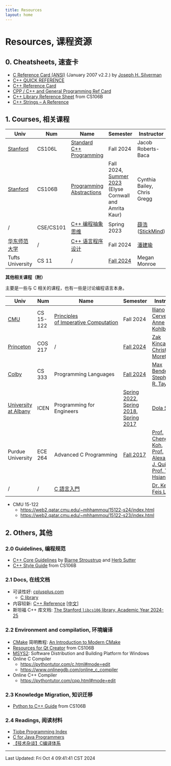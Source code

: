 ```yaml
---
title: Resources
layout: home
---
```

# Resources, 课程资源

## 0. Cheatsheets, 速查卡

- [C Reference Card (ANSI)](https://www.math.brown.edu/johsilve/ReferenceCards/CRefCard.v2.2.pdf) (January 2007 v2.2.) by [Joseph H. Silverman](https://www.math.brown.edu/johsilve/)
- [C++ QUICK REFERENCE](https://web.pa.msu.edu/people/duxbury/courses/phy480/Cpp_refcard.pdf)
- [C++ Reference Card](https://person.dibris.unige.it/moggi-eugenio/PG1-13/Cpp_reference.pdf)
-  [CPP / C++ and General Programming Ref Card](https://caiorss.github.io/C-Cpp-Notes/cpp-reference-card.html)
- [C++ Library Reference Sheet](https://web.stanford.edu/class/archive/cs/cs106b/cs106b.1194/materials/FinalReferenceSheet.pdf) from CS106B
- [C++ Strings – A Reference](https://sites.harding.edu/fmccown/Cpp_Strings.pdf)

## 1. Courses, 相关课程

| Univ                                  | Num       | Name                                                               | Semester                                                                                                                     | Instructor                                                                  |
| ------------------------------------- | --------- | ------------------------------------------------------------------ | ---------------------------------------------------------------------------------------------------------------------------- | --------------------------------------------------------------------------- |
| [Stanford](https://www.stanford.edu/) | CS106L    | [Standard C++ Programming](https://web.stanford.edu/class/cs106l/) | Fall 2024                                                                                                                    | Jacob Roberts-Baca                                                          |
| [Stanford](https://www.stanford.edu/) | CS106B    | [Programming Abstractions](https://web.stanford.edu/class/cs106b/) | Fall 2024, <br>[Summer 2023](https://web.stanford.edu/class/archive/cs/cs106b/cs106b.1238/) (Elyse Cornwall and Amrita Kaur) | Cynthia Bailey, <br>Chris Gregg                                             |
| /                                     | CSE/CS101 | [C++ 编程抽象思维](https://cs101.stickmind.com/)                         | Spring 2023                                                                                                                  | [薛浩](https://blog.stickmind.com/) ([StickMind](https://www.stickmind.com/)) |
| [华东师范大学](https://www.ecnu.edu.cn/)    | /         | [C++ 语言程序设计](https://math.ecnu.edu.cn/~jypan/Teaching/Cpp/)        | Fall 2024                                                                                                                    | [潘建瑜](https://math.ecnu.edu.cn/~jypan/)                                     |
| Tufts University                      | CS 11     | /                                                                  | [Fall 2024](https://www.cs.tufts.edu/comp/11-2024f/)                                                                         | Megan Monroe                                                                |

**其他相关课程（附）**

主要是一些与 C 相关的课程，也有一些是讨论编程语言本身。

| Univ                                            | Num       | Name                                                                   | Semester                                                                                                                                                                                                                                                                                                         | Instructor                                                                                                                                                                                                      |
| ----------------------------------------------- | --------- | ---------------------------------------------------------------------- | ---------------------------------------------------------------------------------------------------------------------------------------------------------------------------------------------------------------------------------------------------------------------------------------------------------------- | --------------------------------------------------------------------------------------------------------------------------------------------------------------------------------------------------------------- |
| [CMU](https://www.cs.cmu.edu/)                  | CS 15-122 | [Principles of Imperative Computation](https://www.cs.cmu.edu/~15122/) | Fall 2024                                                                                                                                                                                                                                                                                                        | [Iliano Cervesato](https://cs.cmu.edu/~iliano),<br>[Anne Kohlbrenner](https://cs.cmu.edu/~akohlbre/)                                                                                                            |
| [Princeton](https://www.cs.princeton.edu/)      | COS 217   | /                                                                      | [Fall 2024](https://www.cs.princeton.edu/courses/archive/fall24/cos217/info.php)                                                                                                                                                                                                                                 | [Zak Kincaid](mailto:zkincaid@cs.princeton.edu),<br>[Christopher Moretti](mailto:cmoretti@cs.princeton.edu)                                                                                                     |
| [Colby](https://cs.colby.edu/)                  | CS 333    | Programming Languages                                                  | [Fall 2024](https://cs.colby.edu/courses/F24/cs333/)                                                                                                                                                                                                                                                             | [Max Bender](https://cs.colby.edu/courses/S24/cs333/index.html), <br>[Stephanie R. Taylor](https://cs.colby.edu/srtaylor/).                                                                                     |
| [University at Albany](https://www.albany.edu/) | ICEN      | Programming for Engineers                                              | [Spring 2022](https://www.albany.edu/faculty/dsaha/teach/2022Spring_ECE141/2022Spring_ECE141.html),<br>[Spring 2018](https://www.albany.edu/faculty/dsaha/teach/2018Spring_CEN200/2018Spring_CEN200.html),<br>[Spring 2017](https://www.albany.edu/faculty/dsaha/teach/2017Spring_CEN360/2017Spring_CEN360.html) | [Dola Saha](https://www.albany.edu/faculty/dsaha/)                                                                                                                                                              |
| Purdue University                               | ECE 264   | Advanced C Programming                                                 | [Fall 2017](https://engineering.purdue.edu/ece264/17au/)                                                                                                                                                                                                                                                         | [Prof. Cheng-Kok Koh](https://engineering.purdue.edu/~chengkok/),<br>[Prof. Alexander J. Quinn](http://alexquinn.org/),<br>[Prof. Yung-Hsiang Lu](https://engineering.purdue.edu/HELPS/Faculty/yunglu.html)<br> |
| /                                               | /         | [C 語言入門](https://feis.studio/#/c)<br>                                  |                                                                                                                                                                                                                                                                                                                  | [Dr. Ken-Yi Feis Lee](https://feis.studio/#/)                                                                                                                                                                   |

- CMU 15-122
	- <https://web2.qatar.cmu.edu/~mhhammou/15122-s24/index.html>
	- <https://web2.qatar.cmu.edu/~mhhammou/15122-s23/index.html>

## 2. Others, 其他

### 2.0 Guidelines, 编程规范

-   [C++ Core Guidelines](https://isocpp.github.io/CppCoreGuidelines/CppCoreGuidelines) by [Bjarne Stroustrup](http://www.stroustrup.com/) and [Herb Sutter](http://herbsutter.com/)
-   [C++ Style Guide](https://web.stanford.edu/class/archive/cs/cs106b/cs106b.1252/resources/style_guide.html) from CS106B

### 2.1 Docs, 在线文档

-   可读性好: [cplusplus.com](https://cplusplus.com/reference/)
	- [C library](https://cplusplus.com/reference/clibrary/)
-   内容较新: [C++ Reference](https://en.cppreference.com/w/) \[[中文](https://zh.cppreference.com/w/c)\]
-   斯坦福 C++ 库文档: [The Stanford `libcs106` library, Academic Year 2024-25](https://web.stanford.edu/dept/cs_edu/resources/cslib_docs/)

### 2.2 Environment and compilation, 环境编译

-   [CMake](https://cmake.org/) 简明教程: [An Introduction to Modern CMake](https://cliutils.gitlab.io/modern-cmake/)
-   [Resources for Qt Creator](https://web.stanford.edu/dept/cs_edu/resources/qt/) from CS106B
-   [MSYS2](https://www.msys2.org/): Software Distribution and Building Platform for Windows
- Online C Compiler
	- <https://pythontutor.com/c.html#mode=edit>
	- <https://www.onlinegdb.com/online_c_compiler>
- Online C++ Compiler
	- <https://pythontutor.com/cpp.html#mode=edit>

### 2.3 Knowledge Migration, 知识迁移

-   [Python to C++ Guide](https://web.stanford.edu/class/archive/cs/cs106b/cs106b.1252/resources/python_to_cpp.html) from CS106B

### 2.4 Readings, 阅读材料

- [Tiobe Programming Index](https://www.tiobe.com/tiobe-index/)
- [C for Java Programmers](https://www.cs.cornell.edu/courses/cs4410/2008fa/cforjava.pdf)
- [【技术杂谈】C编译体系](https://www.bilibili.com/video/BV1J14y1D7Sw/)

---

Last Updated: Fri Oct  4 09:41:41 CST 2024